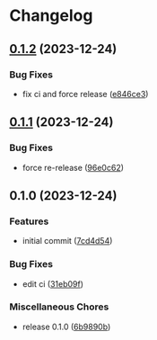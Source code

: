 # Changelog

## [0.1.2](https://github.com/StouderIO/inertia-preact/compare/v0.1.1...v0.1.2) (2023-12-24)


### Bug Fixes

* fix ci and force release ([e846ce3](https://github.com/StouderIO/inertia-preact/commit/e846ce318285f894ff36f9cd1a553e23affd8fcf))

## [0.1.1](https://github.com/StouderIO/inertia-preact/compare/v0.1.0...v0.1.1) (2023-12-24)


### Bug Fixes

* force re-release ([96e0c62](https://github.com/StouderIO/inertia-preact/commit/96e0c62f98999815c5c3175dd7e636a790305198))

## 0.1.0 (2023-12-24)


### Features

* initial commit ([7cd4d54](https://github.com/StouderIO/inertia-preact/commit/7cd4d54078711c3ca62a5140ae5d35c9913a5232))


### Bug Fixes

* edit ci ([31eb09f](https://github.com/StouderIO/inertia-preact/commit/31eb09f2ff0637c840203e78a147af059c1bbc61))


### Miscellaneous Chores

* release 0.1.0 ([6b9890b](https://github.com/StouderIO/inertia-preact/commit/6b9890b90b4098df701c6f2f1c8adc615914f6e1))
